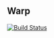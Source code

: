 ## Warp

[![Build Status](https://travis-ci.org/stefanoj3/warp.svg?branch=master)](https://travis-ci.org/stefanoj3/warp)


